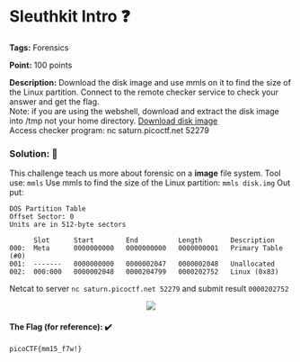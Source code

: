 # Sleuthkit Intro ❓

**Tags:** Forensics

**Point:** 100 points

**Description:** 
Download the disk image and use mmls on it to find the size of the Linux partition. Connect to the remote checker service to check your answer and get the flag.<br>
Note: if you are using the webshell, download and extract the disk image into /tmp not your home directory.
[Download disk image](https://mega.nz/file/oplAlRSQ#91TRbxCXSv6qkVQ5ym6bvJLvt-w6uxaIs2--FLGXiqo)<br>
Access checker program: nc saturn.picoctf.net 52279

### Solution: 💯

This challenge teach us more about forensic on a **image** file system. Tool use: `mmls`
Use mmls to find the size of the Linux partition: `mmls disk.img`
Out put:
```
DOS Partition Table
Offset Sector: 0
Units are in 512-byte sectors

      Slot      Start        End          Length       Description
000:  Meta      0000000000   0000000000   0000000001   Primary Table (#0)
001:  -------   0000000000   0000002047   0000002048   Unallocated
002:  000:000   0000002048   0000204799   0000202752   Linux (0x83)
```
Netcat to server `nc saturn.picoctf.net 52279` and submit result `0000202752`

<p align="center"><img src="https://user-images.githubusercontent.com/48288606/159230074-1ecfd4eb-ffe9-4211-ad50-d46e8d2f3494.png"></p>

#### The Flag (for reference): ✔️
```
picoCTF{mm15_f7w!}
```
